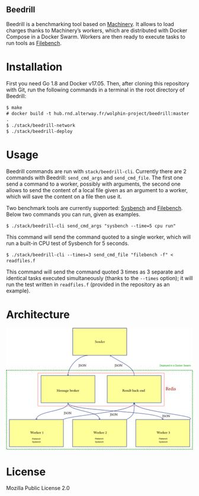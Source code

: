 ## Beedrill

Beedrill is a benchmarking tool based on [Machinery](https://github.com/RichardKnop/machinery). It allows to load charges thanks to Machinery’s workers, which are distributed with Docker Compose in a Docker Swarm. Workers are then ready to execute tasks to run tools as [Filebench](https://github.com/filebench/filebench).

# Installation
First you need Go 1.8 and Docker v17.05. Then, after cloning this repository with Git, run the following commands in a terminal in the root directory of Beedrill:

``` shell
$ make
# docker build -t hub.rnd.alterway.fr/wolphin-project/beedrill:master .
$ ./stack/beedrill-network
$ ./stack/beedrill-deploy
```

# Usage
Beedrill commands are run with `stack/beedrill-cli`. Currently there are 2 commands with Beedrill: `send_cmd_args` and `send_cmd_file`. The first one send a command to a worker, possibly with arguments, the second one allows to send the content of a local file given as an argument to a worker, which will save the content on a file then use it.

Two benchmark tools are currently supported: [Sysbench](https://github.com/akopytov/sysbench) and [Filebench](https://github.com/filebench/filebench). Below two commands you can run, given as examples.

``` shell
$ ./stack/beedrill-cli send_cmd_args "sysbench --time=5 cpu run"
```

This command will send the command quoted to a single worker, which will run a built-in CPU test of Sysbench for 5 seconds.

``` shell
$ ./stack/beedrill-cli --times=3 send_cmd_file "filebench -f" < readfiles.f
```

This command will send the command quoted 3 times as 3 separate and identical tasks executed simultaneously (thanks to the ``--times`` option); it will run the test written in `readfiles.f` (provided in the repository as an example).

# Architecture

![Architecture schema of Beedrill](architecture_schema.png)


# License
Mozilla Public License 2.0
